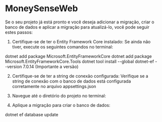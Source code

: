 # MoneySenseWeb


Se o seu projeto já está pronto e você deseja adicionar a migração, criar o banco de dados e aplicar a migração para atualizá-lo, você pode seguir estes passos:

1. Certifique-se de ter o Entity Framework Core instalado:
Se ainda não tiver, execute os seguintes comandos no terminal:

dotnet add package Microsoft.EntityFrameworkCore
dotnet add package Microsoft.EntityFrameworkCore.Tools
dotnet tool install --global dotnet-ef --version 7.0.14 (Importante a versão)

2. Certifique-se de ter a string de conexão configurada:
Verifique se a string de conexão com o banco de dados está configurada corretamente no arquivo appsettings.json

3. Navegue até o diretório do projeto no terminal:

4. Aplique a migração para criar o banco de dados:

dotnet ef database update
